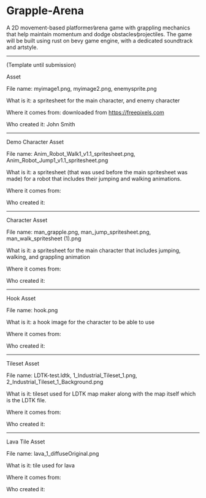 # Grapple-Arena
A 2D movement-based platformer⁄arena game with grappling mechanics that help maintain momentum and dodge obstacles⁄projectiles.
The game will be built using rust on bevy game engine, with a dedicated soundtrack and artstyle.

---------------------------------------------------------------------------------------


(Template until submission)


Asset

File name: myimage1.png, myimage2.png, enemysprite.png

What is it: a spritesheet for the main character, and enemy character

Where it comes from: downloaded from https://freepixels.com

Who created it: John Smith

---------------------------------------------------------------------------------------


Demo Character Asset

File name: Anim_Robot_Walk1_v1.1_spritesheet.png, Anim_Robot_Jump1_v1.1_spritesheet.png

What is it: a spritesheet (that was used before the main spritesheet was made) for a robot that includes their jumping and walking animations.

Where it comes from:

Who created it:

---------------------------------------------------------------------------------------

Character Asset

File name: man_grapple.png, man_jump_spritesheet.png, man_walk_spritesheet (1).png

What is it: a spritesheet for the main character that includes jumping, walking, and grappling animation

Where it comes from: 

Who created it: 

---------------------------------------------------------------------------------------

Hook Asset

File name: hook.png

What is it: a hook image for the character to be able to use

Where it comes from:

Who created it:

---------------------------------------------------------------------------------------

Tileset Asset

File name: LDTK-test.ldtk, 1_Industrial_Tileset_1.png, 2_Industrial_Tileset_1_Background.png

What is it: tileset used for LDTK map maker along with the map itself which is the LDTK file.

Where it comes from: 

Who created it: 

---------------------------------------------------------------------------------------

Lava Tile Asset

File name: lava_1_diffuseOriginal.png

What is it: tile used for lava

Where it comes from:

Who created it:

